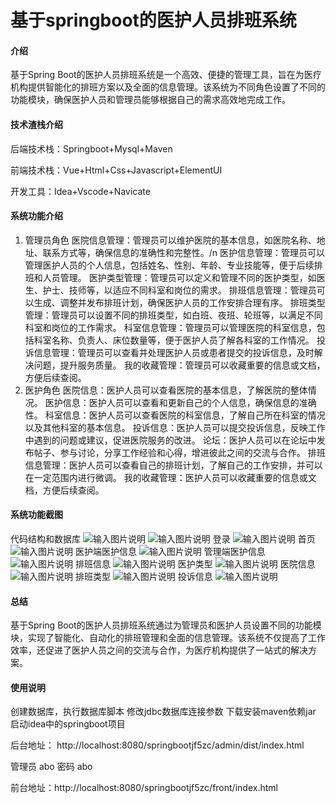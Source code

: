 # 基于springboot的医护人员排班系统

#### 介绍
基于Spring Boot的医护人员排班系统是一个高效、便捷的管理工具，旨在为医疗机构提供智能化的排班方案以及全面的信息管理。该系统为不同角色设置了不同的功能模块，确保医护人员和管理员能够根据自己的需求高效地完成工作。

#### 技术渣栈介绍
后端技术栈：Springboot+Mysql+Maven

前端技术栈：Vue+Html+Css+Javascript+ElementUI

开发工具：Idea+Vscode+Navicate


#### 系统功能介绍

1. 管理员角色
医院信息管理：管理员可以维护医院的基本信息，如医院名称、地址、联系方式等，确保信息的准确性和完整性。/n
医护信息管理：管理员可以管理医护人员的个人信息，包括姓名、性别、年龄、专业技能等，便于后续排班和人员管理。
医护类型管理：管理员可以定义和管理不同的医护类型，如医生、护士、技师等，以适应不同科室和岗位的需求。
排班信息管理：管理员可以生成、调整并发布排班计划，确保医护人员的工作安排合理有序。
排班类型管理：管理员可以设置不同的排班类型，如白班、夜班、轮班等，以满足不同科室和岗位的工作需求。
科室信息管理：管理员可以管理医院的科室信息，包括科室名称、负责人、床位数量等，便于医护人员了解各科室的工作情况。
投诉信息管理：管理员可以查看并处理医护人员或患者提交的投诉信息，及时解决问题，提升服务质量。
我的收藏管理：管理员可以收藏重要的信息或文档，方便后续查阅。
2. 医护角色
医院信息：医护人员可以查看医院的基本信息，了解医院的整体情况。
医护信息：医护人员可以查看和更新自己的个人信息，确保信息的准确性。
科室信息：医护人员可以查看医院的科室信息，了解自己所在科室的情况以及其他科室的基本信息。
投诉信息：医护人员可以提交投诉信息，反映工作中遇到的问题或建议，促进医院服务的改进。
论坛：医护人员可以在论坛中发布帖子、参与讨论，分享工作经验和心得，增进彼此之间的交流与合作。
排班信息管理：医护人员可以查看自己的排班计划，了解自己的工作安排，并可以在一定范围内进行微调。
我的收藏管理：医护人员可以收藏重要的信息或文档，方便后续查阅。

#### 系统功能截图

代码结构和数据库
![输入图片说明](images/91a6cadedcbae74ed02c617291edf12.png)
![输入图片说明](images/5597b22ae919a5c4c3bb66bbd8299ff.png)
登录
![输入图片说明](images/5b816c7bffb8e3317b814d73d2445d6.png)
首页
![输入图片说明](images/95b743c3d109c27575a435612f54de6.png)
医护端医护信息
![输入图片说明](images/3dee3268625c1e6f3e6f3ae4eeda41f.png)
管理端医护信息
![输入图片说明](images/e628f5dcf9934e1bb213855a3769c80.png)
排班信息
![输入图片说明](images/a98a908cc2cf2994edf4993602506db.png)
医护类型
![输入图片说明](images/cfc44328305cda1bcad63e1e369573f.png)
医院信息
![输入图片说明](images/dfa4634431b7d52cbe9f281d6a345a9.png)
排班类型
![输入图片说明](images/fa823b060002b266ec4546109a8aada.png)
投诉信息
![输入图片说明](images/ff36dd910a227c5b35b9a364d9ea5be.png)
#### 总结
基于Spring Boot的医护人员排班系统通过为管理员和医护人员设置不同的功能模块，实现了智能化、自动化的排班管理和全面的信息管理。该系统不仅提高了工作效率，还促进了医护人员之间的交流与合作，为医疗机构提供了一站式的解决方案。
#### 使用说明
创建数据库，执行数据库脚本
修改jdbc数据库连接参数
下载安装maven依赖jar
启动idea中的springboot项目

后台地址： http://localhost:8080/springbootjf5zc/admin/dist/index.html

管理员  abo 密码 abo

前台地址：http://localhost:8080/springbootjf5zc/front/index.html

